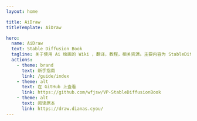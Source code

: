 ```yaml
---
layout: home

title: AiDraw
titleTemplate: AiDraw

hero:
  name: AiDraw
  text: Stable Diffusion Book
  tagline: 关于使用 Ai 绘画的 Wiki ，翻译，教程，相关资源。主要内容为 StableDiffusionWebUI
  actions:
    - theme: brand
      text: 新手指南
      link: /guide/index
    - theme: alt
      text: 在 GitHub 上查看
      link: https://github.com/wfjsw/VP-StableDiffusionBook
    - theme: alt
      text: 阅读原本
      link: https://draw.dianas.cyou/
---
```


